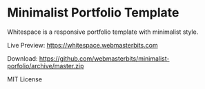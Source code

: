 # Minimalist Portfolio Template
Whitespace is a responsive portfolio template with minimalist style.

Live Preview: https://whitespace.webmasterbits.com

Download: https://github.com/webmasterbits/minimalist-porfolio/archive/master.zip

MIT License
